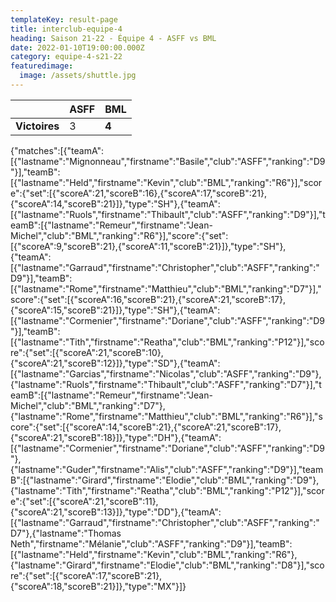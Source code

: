 ```yaml
---
templateKey: result-page
title: interclub-equipe-4
heading: Saison 21-22 - Équipe 4 - ASFF vs BML
date: 2022-01-10T19:00:00.000Z
category: equipe-4-s21-22
featuredimage:
  image: /assets/shuttle.jpg
---
```

|               | ASFF | BML   |
| ------------- | ---- | ----- |
| **Victoires** | 3    | **4** |

<scoreboard>{"matches":[{"teamA":[{"lastname":"Mignonneau","firstname":"Basile","club":"ASFF","ranking":"D9"}],"teamB":[{"lastname":"Held","firstname":"Kevin","club":"BML","ranking":"R6"}],"score":{"set":[{"scoreA":21,"scoreB":16},{"scoreA":17,"scoreB":21},{"scoreA":14,"scoreB":21}]},"type":"SH"},{"teamA":[{"lastname":"Ruols","firstname":"Thibault","club":"ASFF","ranking":"D9"}],"teamB":[{"lastname":"Remeur","firstname":"Jean-Michel","club":"BML","ranking":"R6"}],"score":{"set":[{"scoreA":9,"scoreB":21},{"scoreA":11,"scoreB":21}]},"type":"SH"},{"teamA":[{"lastname":"Garraud","firstname":"Christopher","club":"ASFF","ranking":"D9"}],"teamB":[{"lastname":"Rome","firstname":"Matthieu","club":"BML","ranking":"D7"}],"score":{"set":[{"scoreA":16,"scoreB":21},{"scoreA":21,"scoreB":17},{"scoreA":15,"scoreB":21}]},"type":"SH"},{"teamA":[{"lastname":"Cormenier","firstname":"Doriane","club":"ASFF","ranking":"D9"}],"teamB":[{"lastname":"Tith","firstname":"Reatha","club":"BML","ranking":"P12"}],"score":{"set":[{"scoreA":21,"scoreB":10},{"scoreA":21,"scoreB":12}]},"type":"SD"},{"teamA":[{"lastname":"Garcias","firstname":"Nicolas","club":"ASFF","ranking":"D9"},{"lastname":"Ruols","firstname":"Thibault","club":"ASFF","ranking":"D7"}],"teamB":[{"lastname":"Remeur","firstname":"Jean-Michel","club":"BML","ranking":"D7"},{"lastname":"Rome","firstname":"Matthieu","club":"BML","ranking":"R6"}],"score":{"set":[{"scoreA":14,"scoreB":21},{"scoreA":21,"scoreB":17},{"scoreA":21,"scoreB":18}]},"type":"DH"},{"teamA":[{"lastname":"Cormenier","firstname":"Doriane","club":"ASFF","ranking":"D9"},{"lastname":"Guder","firstname":"Alis","club":"ASFF","ranking":"D9"}],"teamB":[{"lastname":"Girard","firstname":"Elodie","club":"BML","ranking":"D9"},{"lastname":"Tith","firstname":"Reatha","club":"BML","ranking":"P12"}],"score":{"set":[{"scoreA":21,"scoreB":11},{"scoreA":21,"scoreB":13}]},"type":"DD"},{"teamA":[{"lastname":"Garraud","firstname":"Christopher","club":"ASFF","ranking":"D7"},{"lastname":"Thomas Neth","firstname":"Mélanie","club":"ASFF","ranking":"D9"}],"teamB":[{"lastname":"Held","firstname":"Kevin","club":"BML","ranking":"R6"},{"lastname":"Girard","firstname":"Elodie","club":"BML","ranking":"D8"}],"score":{"set":[{"scoreA":17,"scoreB":21},{"scoreA":18,"scoreB":21}]},"type":"MX"}]}</scoreboard>